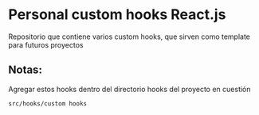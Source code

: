 # Personal custom hooks React.js

Repositorio que contiene varios custom hooks, que sirven como template para futuros proyectos

## Notas:
Agregar estos hooks dentro del directorio hooks del proyecto en cuestión

```
src/hooks/custom hooks 
```